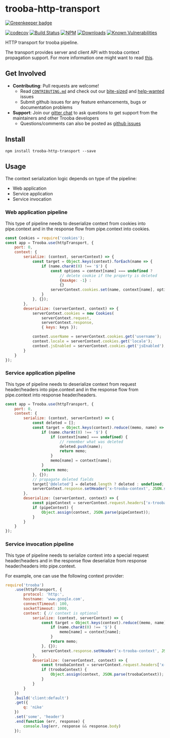 # trooba-http-transport

[![Greenkeeper badge](https://badges.greenkeeper.io/trooba/trooba-http-transport.svg)](https://greenkeeper.io/)

[![codecov](https://codecov.io/gh/trooba/trooba-http-transport/branch/master/graph/badge.svg)](https://codecov.io/gh/trooba/trooba-http-transport)
[![Build Status](https://travis-ci.org/trooba/trooba-http-transport.svg?branch=master)](https://travis-ci.org/trooba/trooba-http-transport) [![NPM](https://img.shields.io/npm/v/trooba-http-transport.svg)](https://www.npmjs.com/package/trooba-http-transport)
[![Downloads](https://img.shields.io/npm/dm/trooba-http-transport.svg)](http://npm-stat.com/charts.html?package=trooba-http-transport)
[![Known Vulnerabilities](https://snyk.io/test/github/trooba/trooba-http-transport/badge.svg)](https://snyk.io/test/github/trooba/trooba-http-transport)

HTTP transport for trooba pipeline.

The transport provides server and client API with trooba context propagation support. For more information one might want to read [this](https://trooba.github.io/docs/transport-with-context/).

## Get Involved

- **Contributing**: Pull requests are welcome!
    - Read [`CONTRIBUTING.md`](.github/CONTRIBUTING.md) and check out our [bite-sized](https://github.com/trooba/trooba-http-transport/issues?q=is%3Aissue+is%3Aopen+label%3Adifficulty%3Abite-sized) and [help-wanted](https://github.com/trooba/trooba-http-transport/issues?q=is%3Aissue+is%3Aopen+label%3Astatus%3Ahelp-wanted) issues
    - Submit github issues for any feature enhancements, bugs or documentation problems
- **Support**: Join our [gitter chat](https://gitter.im/trooba) to ask questions to get support from the maintainers and other Trooba developers
    - Questions/comments can also be posted as [github issues](https://github.com/trooba/trooba-http-transport/issues)

## Install

```
npm install trooba-http-transport --save
```

## Usage

The context serialization logic depends on type of the pipeline:

* Web application
* Service application
* Service invocation

### Web application pipeline

This type of pipeline needs to deserialize context from cookies into pipe.context and in the response flow from pipe.context into cookies.

```js
const Cookies = require('cookies');
const app = Trooba.use(httpTransport, {
    port: 0,
    context: {
        serialize: (context, serverContext) => {
            const target = Object.keys(context).forEach(name => {
                if (name.charAt(0) !== '$') {
                    const options = context[name] === undefined ?
                        // delete cookie if the property is deleted
                        {maxAge: -1} :
                        {}
                    serverContext.cookies.set(name, context[name], options);
                }
            }, {});
        },
        deserialize: (serverContext, context) => {
            serverContext.cookies = new Cookies(
                serverContext.request,
                serverContext.response,
                { keys: keys });

            context.userName = serverContext.cookies.get('username');
            context.locale = serverContext.cookies.get('locale');
            context.jsEnabled = serverContext.cookies.get('jsEnabled');
        }
    }
});
```

### Service application pipeline

This type of pipeline needs to deserialize context from request header/headers into pipe.context and in the response flow from pipe.context into response header/headers.

```js
const app = Trooba.use(httpTransport, {
    port: 0,
    context: {
        serialize: (context, serverContext) => {
            const deleted = [];
            const target = Object.keys(context).reduce((memo, name) => {
                if (name.charAt(0) !== '$') {
                    if (context[name] === undefined) {
                        // remember what was deleted
                        deleted.push(name);
                        return memo;
                    }
                    memo[name] = context[name];
                }
                return memo;
            }, {});
            // propagate deleted fields
            target['@deleted'] = deleted.length ? deleted : undefined;
            serverContext.response.setHeader('x-trooba-context', JSON.stringify(target));
        },
        deserialize: (serverContext, context) => {
            const pipeContext = serverContext.request.headers['x-trooba-context'];
            if (pipeContext) {
                Object.assign(context, JSON.parse(pipeContext));
            }
        }
    }
});
```

### Service invocation pipeline

This type of pipeline needs to serialize context into a special request header/headers and in the response flow deserialize from response header/headers into pipe.context.

For example, one can use the following context provider:

```js
require('trooba')
    .use(httpTransport, {
        protocol: 'http:',
        hostname: 'www.google.com',
        connectTimeout: 100,
        socketTimeout: 1000,
        context: { // context is optional
            serialize: (context, serverContext) => {
                const target = Object.keys(context).reduce((memo, name) => {
                    if (name.charAt(0) !== '$') {
                        memo[name] = context[name];
                    }
                    return memo;
                }, {});
                serverContext.response.setHeader('x-trooba-context', JSON.stringify(target));
            },
            deserialize: (serverContext, context) => {
                const troobaContext = serverContext.request.headers['x-trooba-context'];
                if (troobaContext) {
                    Object.assign(context, JSON.parse(troobaContext));
                }
            }
        }
    })
    .build('client:default')
    .get({
        q: 'nike'
    })
    .set('some', 'header')
    .end(function (err, response) {
        console.log(err, response && response.body)
    });
```

